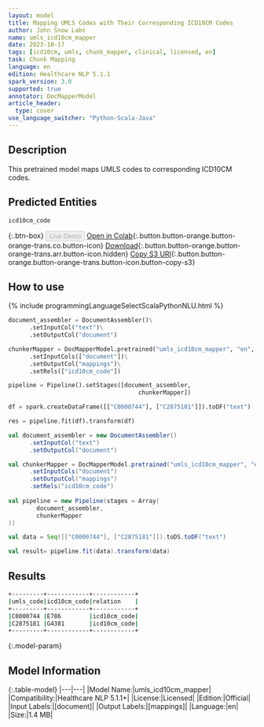 ```yaml
---
layout: model
title: Mapping UMLS Codes with Their Corresponding ICD10CM Codes
author: John Snow Labs
name: umls_icd10cm_mapper
date: 2023-10-17
tags: [icd10cm, umls, chunk_mapper, clinical, licensed, en]
task: Chunk Mapping
language: en
edition: Healthcare NLP 5.1.1
spark_version: 3.0
supported: true
annotator: DocMapperModel
article_header:
  type: cover
use_language_switcher: "Python-Scala-Java"
---
```


## Description

This pretrained model maps UMLS codes to corresponding ICD10CM codes.

## Predicted Entities

`icd10cm_code`

{:.btn-box}
<button class="button button-orange" disabled>Live Demo</button>
[Open in Colab](https://colab.research.google.com/github/JohnSnowLabs/spark-nlp-workshop/blob/master/tutorials/Certification_Trainings/Healthcare/26.Chunk_Mapping.ipynb){:.button.button-orange.button-orange-trans.co.button-icon}
[Download](https://s3.amazonaws.com/auxdata.johnsnowlabs.com/clinical/models/umls_icd10cm_mapper_en_5.1.1_3.0_1697517479198.zip){:.button.button-orange.button-orange-trans.arr.button-icon.hidden}
[Copy S3 URI](s3://auxdata.johnsnowlabs.com/clinical/models/umls_icd10cm_mapper_en_5.1.1_3.0_1697517479198.zip){:.button.button-orange.button-orange-trans.button-icon.button-copy-s3}

## How to use



<div class="tabs-box" markdown="1">
{% include programmingLanguageSelectScalaPythonNLU.html %}
  
```python
document_assembler = DocumentAssembler()\
      .setInputCol("text")\
      .setOutputCol("document")

chunkerMapper = DocMapperModel.pretrained("umls_icd10cm_mapper", "en", "clinical/models")\
      .setInputCols(["document"])\
      .setOutputCol("mappings")\
      .setRels(["icd10cm_code"])

pipeline = Pipeline().setStages([document_assembler,
                                     chunkerMapper])

df = spark.createDataFrame([["C0000744"], ["C2875181"]]).toDF("text")

res = pipeline.fit(df).transform(df)
```
```scala
val document_assembler = new DocumentAssembler()
      .setInputCol("text")
      .setOutputCol("document")

val chunkerMapper = DocMapperModel.pretrained("umls_icd10cm_mapper", "en", "clinical/models")
      .setInputCols("document")
      .setOutputCol("mappings")
      .setRels("icd10cm_code")
    
val pipeline = new Pipeline(stages = Array(
        document_assembler,
        chunkerMapper
))

val data = Seq([["C0000744"], ["C2875181"]]).toDS.toDF("text")

val result= pipeline.fit(data).transform(data)
```
</div>

## Results

```bash
+---------+------------+------------+
|umls_code|icd10cm_code|relation    |
+---------+------------+------------+
|C0000744 |E786        |icd10cm_code|
|C2875181 |G4381       |icd10cm_code|
+---------+------------+------------+
```

{:.model-param}
## Model Information

{:.table-model}
|---|---|
|Model Name:|umls_icd10cm_mapper|
|Compatibility:|Healthcare NLP 5.1.1+|
|License:|Licensed|
|Edition:|Official|
|Input Labels:|[document]|
|Output Labels:|[mappings]|
|Language:|en|
|Size:|1.4 MB|
